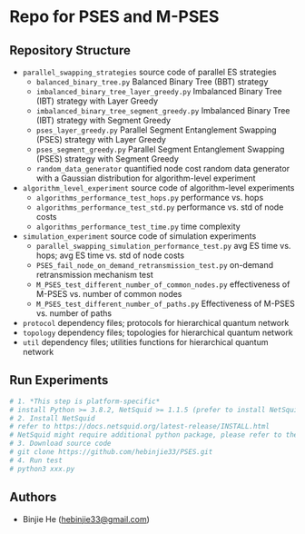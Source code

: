 # Repo for PSES and M-PSES
## Repository Structure
- `parallel_swapping_strategies`      source code of parallel ES strategies
	+ `balanced_binary_tree.py`    Balanced Binary Tree (BBT) strategy
	+ `imbalanced_binary_tree_layer_greedy.py` Imbalanced Binary Tree (IBT) strategy with Layer Greedy
	+ `imbalanced_binary_tree_segment_greedy.py`  Imbalanced Binary Tree (IBT) strategy with Segment Greedy
	+ `pses_layer_greedy.py` Parallel Segment Entanglement Swapping (PSES) strategy with Layer Greedy
	+ `pses_segment_greedy.py` Parallel Segment Entanglement Swapping (PSES) strategy with Segment Greedy
	+ `random_data_generator` quantified node cost random data generator with a Gaussian distribution for algorithm-level experiment
- `algorithm_level_experiment`      source code of algorithm-level experiments
	+ `algorithms_performance_test_hops.py`    performance vs. hops
	+ `algorithms_performance_test_std.py`     performance vs. std of node costs
	+ `algorithms_performance_test_time.py`    time complexity
- `simulation_experiment`      source code of simulation experiments
	+ `parallel_swapping_simulation_performance_test.py`    avg ES time vs. hops; avg ES time vs. std of node costs
	+ `PSES_fail_node_on_demand_retransmission_test.py`     on-demand retransmission mechanism test
	+ `M_PSES_test_different_number_of_common_nodes.py`       effectiveness of M-PSES vs. number of common nodes
	+ `M_PSES_test_different_number_of_paths.py`          Effectiveness of M-PSES vs. number of paths
- `protocol`     dependency files; protocols for hierarchical quantum network
- `topology`     dependency files; topologies for hierarchical quantum network
- `util`         dependency files; utilities functions for hierarchical quantum network

## Run Experiments
```bash
# 1. *This step is platform-specific* 
# install Python >= 3.8.2, NetSquid >= 1.1.5 (prefer to install NetSquid 1.1.5)
# 2. Install NetSquid
# refer to https://docs.netsquid.org/latest-release/INSTALL.html
# NetSquid might require additional python package, please refer to the UserBook of NetSquid
# 3. Download source code
# git clone https://github.com/hebinjie33/PSES.git
# 4. Run test
# python3 xxx.py
```
## Authors
- Binjie He (hebinjie33@gmail.com)